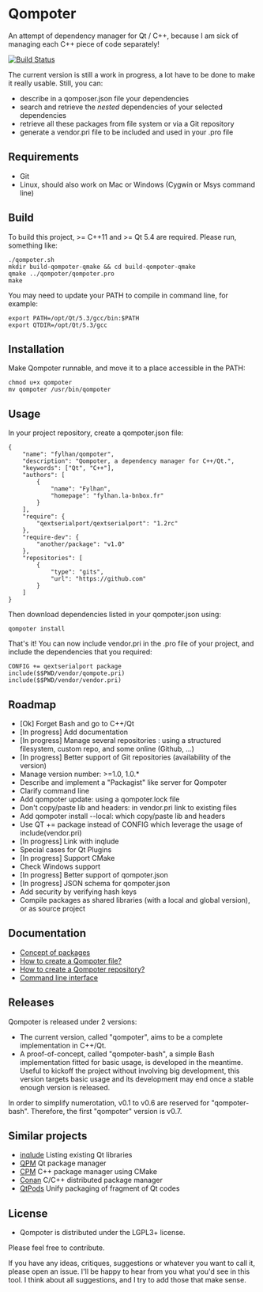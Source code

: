 Qompoter
================================

An attempt of dependency manager for Qt / C++, because I am sick of managing each C++ piece of code separately!

[![Build Status](https://travis-ci.org/Fylhan/qompoter.svg)](https://travis-ci.org/Fylhan/qompoter)

The current version is still a work in progress, a lot have to be done to make it really usable. Still, you can:

* describe in a qomposer.json file your dependencies
* search and retrieve the *nested* dependencies of your selected dependencies
* retrieve all these packages from file system or via a Git repository
* generate a vendor.pri file to be included and used in your .pro file

Requirements
--------------------------------

* Git
* Linux, should also work on Mac or Windows (Cygwin or Msys command line)

Build
--------------------------------

To build this project, >= C++11 and >= Qt 5.4 are required. Please run, something like:

    ./qompoter.sh
    mkdir build-qompoter-qmake && cd build-qompoter-qmake
    qmake ../qompoter/qompoter.pro
    make

You may need to update your PATH to compile in command line, for example:

    export PATH=/opt/Qt/5.3/gcc/bin:$PATH
    export QTDIR=/opt/Qt/5.3/gcc

Installation
--------------------------------

Make Qompoter runnable, and move it to a place accessible in the PATH:

    chmod u+x qompoter
    mv qompoter /usr/bin/qompoter

Usage
--------------------------------

In your project repository, create a qompoter.json file:

    {
        "name": "fylhan/qompoter",
        "description": "Qompoter, a dependency manager for C++/Qt.",
        "keywords": ["Qt", "C++"],
        "authors": [
            {
                "name": "Fylhan",
                "homepage": "fylhan.la-bnbox.fr"
            }
        ],
        "require": {
            "qextserialport/qextserialport": "1.2rc"
        },
        "require-dev": {
            "another/package": "v1.0"
        },
        "repositories": [
            {
                "type": "gits",
                "url": "https://github.com"
            }
        ]
    }

Then download dependencies listed in your qompoter.json using:

    qompoter install

That's it! You can now include vendor.pri in the .pro file of your project, and include the dependencies that you required:

    CONFIG += qextserialport package
    include($$PWD/vendor/qompote.pri)
    include($$PWD/vendor/vendor.pri)

Roadmap
--------------------------------

* [Ok] Forget Bash and go to C++/Qt
* [In progress] Add documentation
* [In progress] Manage several repositories : using a structured filesystem, custom repo, and some online (Github, ...)
* [In progress] Better support of Git repositories (availability of the version)
* Manage version number: >=1.0, 1.0.*
* Describe and implement a "Packagist" like server for Qompoter
* Clarify command line
* Add qompoter update: using a qompoter.lock file
* Don't copy/paste lib and headers: in vendor.pri link to existing files
* Add qompoter install --local: which copy/paste lib and headers
* Use QT += package instead of CONFIG which leverage the usage of include(vendor.pri)
* [In progress] Link with inqlude
* Special cases for Qt Plugins
* [In progress] Support CMake
* Check Windows support
* [In progress] Better support of qompoter.json
* [In progress] JSON schema for qompoter.json
* Add security by verifying hash keys
* Compile packages as shared libraries (with a local and global version), or as source project

Documentation
--------------------------------

* [Concept of packages](docs/Packages.md)
* [How to create a Qompoter file?](docs/Qompoter-file.md)
* [How to create a Qompoter repository?](docs/Repositories.md)
* [Command line interface](docs/Command-line.md)

Releases
--------------------------------
Qompoter is released under 2 versions:

* The current version, called "qompoter", aims to be a complete implementation in C++/Qt.
* A proof-of-concept, called "qompoter-bash", a simple Bash implementation fitted for basic usage, is developed in the meantime. Useful to kickoff the project without involving big development, this version targets basic usage and its development may end once a stable enough version is released.

In order to simplify numerotation, v0.1 to v0.6 are reserved for "qompoter-bash". Therefore, the first "qompoter" version is v0.7.

Similar projects
--------------------------------

* [inqlude](http://inqlude.org/) Listing existing Qt libraries
* [QPM](https://github.com/Cutehacks/qpm) Qt package manager
* [CPM](https://github.com/iauns/cpm) C++ package manager using CMake
* [Conan](https://github.com/conan-io/conan) C/C++ distributed package manager
* [QtPods](https://github.com/qt-pods/qt-pods) Unify packaging of fragment of Qt codes

License
--------------------------------

* Qompoter is distributed under the LGPL3+ license.

Please feel free to contribute.

If you have any ideas, critiques, suggestions or whatever you want to call it, please open an issue. I'll be happy to hear from you what you'd see in this tool. I think about all suggestions, and I try to add those that make sense.
